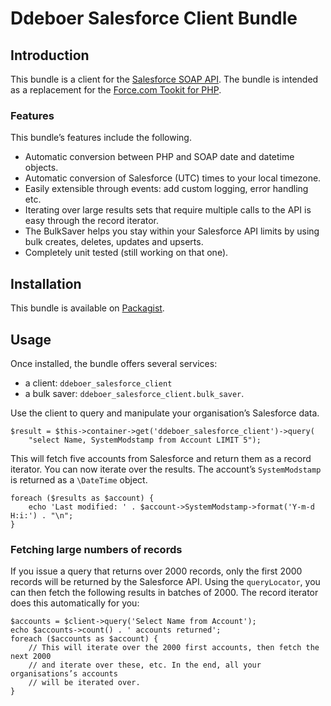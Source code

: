 Ddeboer Salesforce Client Bundle
================================

Introduction
------------

This bundle is a client for the [Salesforce SOAP API](http://www.salesforce.com/us/developer/docs/api/index.htm).
The bundle is intended as a replacement for the [Force.com Tookit for PHP](http://wiki.developerforce.com/page/Force.com_Toolkit_for_PHP).

### Features

This bundle’s features include the following.

* Automatic conversion between PHP and SOAP date and datetime objects.
* Automatic conversion of Salesforce (UTC) times to your local timezone.
* Easily extensible through events: add custom logging, error handling etc.
* Iterating over large results sets that require multiple calls to the API
  is easy through the record iterator.
* The BulkSaver helps you stay within your Salesforce API limits by using bulk
  creates, deletes, updates and upserts.
* Completely unit tested (still working on that one).

Installation
------------

This bundle is available on [Packagist](http://packagist.org/packages/ddeboer/salesforce-client-bundle).

Usage
-----

Once installed, the bundle offers several services:

* a client: `ddeboer_salesforce_client`
* a bulk saver: `ddeboer_salesforce_client.bulk_saver`.

Use the client to query and manipulate your organisation’s Salesforce data.

```
$result = $this->container->get('ddeboer_salesforce_client')->query(
    "select Name, SystemModstamp from Account LIMIT 5");
```

This will fetch five accounts from Salesforce and return them as a record
iterator. You can now iterate over the results. The account’s `SystemModstamp`
is returned as a `\DateTime` object.

```
foreach ($results as $account) {
    echo 'Last modified: ' . $account->SystemModstamp->format('Y-m-d H:i:') . "\n";
}
```

### Fetching large numbers of records

If you issue a query that returns over 2000 records, only the first 2000 records
will be returned by the Salesforce API. Using the `queryLocator`, you can then
fetch the following results in batches of 2000. The record iterator does this
automatically for you:

```
$accounts = $client->query('Select Name from Account');
echo $accounts->count() . ' accounts returned';
foreach ($accounts as $account) {
    // This will iterate over the 2000 first accounts, then fetch the next 2000
    // and iterate over these, etc. In the end, all your organisations’s accounts
    // will be iterated over.
}
```